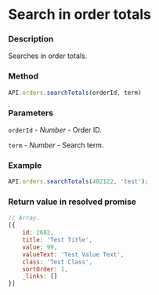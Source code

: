 # Search in order totals

### Description

Searches in order totals.

### Method

```js
API.orders.searchTotals(orderId, term)
```

### Parameters

`orderId` - *Number* - Order ID.

`term` - *Number* - Search term.

### Example

```js
API.orders.searchTotals(402122, 'test');
```

### Return value in resolved promise

```js
// Array.
[{
	id: 2682,
	title: 'Test Title',
	value: 99,
	valueText: 'Test Value Text',
	class: 'Test Class',
	sortOrder: 1,
	_links: []
}]
```
